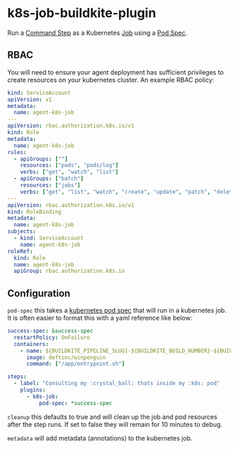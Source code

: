 # k8s-job-buildkite-plugin

Run a [Command Step](https://buildkite.com/docs/pipelines/command-step) as a Kubernetes [Job](https://kubernetes.io/docs/concepts/workloads/controllers/job/) using a [Pod Spec](https://kubernetes.io/docs/reference/kubernetes-api/workload-resources/pod-v1/#PodSpec).

## RBAC

You will need to ensure your agent deployment has sufficient privileges to create resources on your kubernetes cluster. An example RBAC policy:

```yaml
kind: ServiceAccount
apiVersion: v1
metadata:
  name: agent-k8s-job
---
apiVersion: rbac.authorization.k8s.io/v1
kind: Role
metadata:
  name: agent-k8s-job
rules:
  - apiGroups: [""]
    resources: ["pods", "pods/log"]
    verbs: ["get", "watch", "list"]
  - apiGroups: ["batch"]
    resources: ["jobs"]
    verbs: ["get", "list", "watch", "create", "update", "patch", "delete"]
---
apiVersion: rbac.authorization.k8s.io/v1
kind: RoleBinding
metadata:
  name: agent-k8s-job
subjects:
  - kind: ServiceAccount
    name: agent-k8s-job
roleRef:
  kind: Role
  name: agent-k8s-job
  apiGroup: rbac.authorization.k8s.io
```

## Configuration

`pod-spec` this takes a [kubernetes pod spec](https://kubernetes.io/docs/reference/generated/kubernetes-api/v1.23/#podspec-v1-core) that will run in a kubernetes job. It is often easier to format this with a yaml reference like below:

```yaml
success-spec: &success-spec
  restartPolicy: OnFailure
  containers:
    - name: ${BUILDKITE_PIPELINE_SLUG}-${BUILDKITE_BUILD_NUMBER}-${BUILDKITE_STEP_ID}-success
      image: deftinc/winpenguin
      command: ["/app/entrypoint.sh"]

steps:
  - label: "Consulting my :crystal_ball: thats inside my :k8s: pod"
    plugins:
      - k8s-job:
          pod-spec: *success-spec
```

`cleanup` this defaults to true and will clean up the job and pod resources after the step runs. If set to false they will remain for 10 minutes to debug.

`metadata` will add metadata (annotations) to the kubernetes job.
